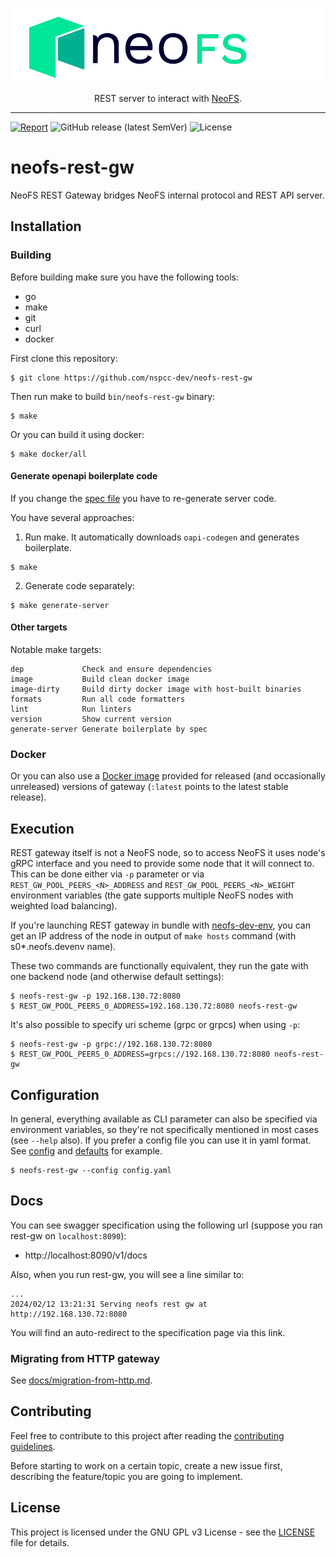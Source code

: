 <p align="center">
<img src="./.github/logo.svg" width="500px" alt="NeoFS">
</p>
<p align="center">
  REST server to interact with <a href="https://fs.neo.org">NeoFS</a>.
</p>

---
[![Report](https://goreportcard.com/badge/github.com/nspcc-dev/neofs-rest-gw)](https://goreportcard.com/report/github.com/nspcc-dev/neofs-rest-gw)
![GitHub release (latest SemVer)](https://img.shields.io/github/v/release/nspcc-dev/neofs-rest-gw?sort=semver)
![License](https://img.shields.io/github/license/nspcc-dev/neofs-rest-gw.svg?style=popout)

# neofs-rest-gw

NeoFS REST Gateway bridges NeoFS internal protocol and REST API server.

## Installation

### Building

Before building make sure you have the following tools:

* go
* make
* git
* curl
* docker

First clone this repository:

```shell
$ git clone https://github.com/nspcc-dev/neofs-rest-gw
```

Then run make to build `bin/neofs-rest-gw` binary:

```shell
$ make
```

Or you can build it using docker:

```shell
$ make docker/all
```

#### Generate openapi boilerplate code

If you change the [spec file](./spec/rest.yaml) you have to re-generate server code.

You have several approaches:

1. Run make. It automatically downloads `oapi-codegen` and generates boilerplate.

```shell
$ make
```

2. Generate code separately:

```shell
$ make generate-server
```

#### Other targets

Notable make targets:

```
dep             Check and ensure dependencies
image           Build clean docker image
image-dirty     Build dirty docker image with host-built binaries
formats         Run all code formatters
lint            Run linters
version         Show current version
generate-server Generate boilerplate by spec
```

### Docker

Or you can also use a [Docker image](https://hub.docker.com/r/nspccdev/neofs-rest-gw) provided for released
(and occasionally unreleased) versions of gateway (`:latest` points to the latest stable release).

## Execution

REST gateway itself is not a NeoFS node, so to access NeoFS it uses node's gRPC interface and you need to provide some
node that it will connect to. This can be done either via `-p` parameter or via `REST_GW_POOL_PEERS_<N>_ADDRESS` and
`REST_GW_POOL_PEERS_<N>_WEIGHT` environment variables (the gate supports multiple NeoFS nodes with weighted load balancing).

If you're launching REST gateway in bundle with [neofs-dev-env](https://github.com/nspcc-dev/neofs-dev-env), you can get
an IP address of the node in output of `make hosts` command
(with s0*.neofs.devenv name).

These two commands are functionally equivalent, they run the gate with one backend node (and otherwise default
settings):

```shell
$ neofs-rest-gw -p 192.168.130.72:8080
$ REST_GW_POOL_PEERS_0_ADDRESS=192.168.130.72:8080 neofs-rest-gw
```

It's also possible to specify uri scheme (grpc or grpcs) when using `-p`:

```shell
$ neofs-rest-gw -p grpc://192.168.130.72:8080
$ REST_GW_POOL_PEERS_0_ADDRESS=grpcs://192.168.130.72:8080 neofs-rest-gw
```

## Configuration

In general, everything available as CLI parameter can also be specified via environment variables, so they're not
specifically mentioned in most cases (see `--help` also). If you prefer a config file you can use it in yaml format.
See [config](./config/config.yaml) and [defaults](./docs/gate-configuration.md) for example.

```shell
$ neofs-rest-gw --config config.yaml
```

## Docs

You can see swagger specification using the following url
(suppose you ran rest-gw on `localhost:8090`):

* http://localhost:8090/v1/docs

Also, when you run rest-gw, you will see a line similar to:
```shell
...
2024/02/12 13:21:31 Serving neofs rest gw at http://192.168.130.72:8080
```
You will find an auto-redirect to the specification page via this link.

### Migrating from HTTP gateway

See [docs/migration-from-http.md](./docs/migration-from-http.md).

## Contributing

Feel free to contribute to this project after reading the [contributing guidelines](CONTRIBUTING.md).

Before starting to work on a certain topic, create a new issue first, describing
the feature/topic you are going to implement.

## License

This project is licensed under the GNU GPL v3 License -
see the [LICENSE](LICENSE) file for details.
